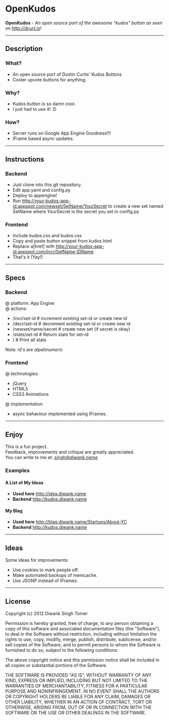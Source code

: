 # OpenKudos

**OpenKudos** - _An open source port of the awesome "kudos" button as seen on http://dcurt.is!_

* * *

## Description

### What?
* An open source port of Dustin Curtis' Kudos Buttons
* Cooler upvote buttons for anything.

### Why?
* Kudos button is so damn cool.
* I just had to use it! :D

### How?
* Server runs on Google App Engine Goodness!!!
* IFrame based async updates.

* * *

## Instructions

### Backend
* Just clone into this git repository.
* Edit app.yaml and config.py
* Deploy to appengine!
* Run http://your-kudos-app-id.appspot.com/newset/SetName/YourSecret to create a new set named SetName where YourSecret is the secret you set in config.py

### Frontend
* Include kudos.css and kudos.css
* Copy and paste button snippet from kudos.html
* Replace a[href] with http://your-kudos-app-id.appspot.com/incr/SetName-IDName
* That's it (Yay!)

* * *

## Specs

### Backend

@ platform: App Engine   
@ actions:   

- /incr/set-id              # increment existing set-id or create new id
- /decr/set-id              # decrement existing set-id or create new id
- /newset/name/secret       # create new set (if secret is okay)
- /stats/set-id             # Return stats for set-id
- /                         # Print all stats

Note: id's are _alpahnumeric_

### Frontend

@ technologies:

- jQuery
- HTML5
- CSS3 Animations

@ implementation

- async behaviour implemented using IFrames.

* * *

## Enjoy

This is a fun project.   
Feedback, improvements and critique are greatly appreciated.   
You can write to me at: *singh@diwank.name*   


### Examples

#### A List of My Ideas
* **Used here** http://idea.diwank.name
* **Backend** http://kudos.diwank.name

#### My Blag
* **Used here** http://blag.diwank.name/Startups/About-YC
* **Backend** http://kudos.diwank.name

* * *

## Ideas


Some ideas for improvements:

* Use cookies to mark people off.
* Make automated backups of memcache.
* Use JSONP instead of IFrames.

* * *

## License

Copyright (c) 2012 Diwank Singh Tomer

Permission is hereby granted, free of charge, to any person obtaining
a copy of this software and associated documentation files (the
"Software"), to deal in the Software without restriction, including
without limitation the rights to use, copy, modify, merge, publish,
distribute, sublicense, and/or sell copies of the Software, and to
permit persons to whom the Software is furnished to do so, subject to
the following conditions:

The above copyright notice and this permission notice shall be
included in all copies or substantial portions of the Software.

THE SOFTWARE IS PROVIDED "AS IS", WITHOUT WARRANTY OF ANY KIND,
EXPRESS OR IMPLIED, INCLUDING BUT NOT LIMITED TO THE WARRANTIES OF
MERCHANTABILITY, FITNESS FOR A PARTICULAR PURPOSE AND
NONINFRINGEMENT. IN NO EVENT SHALL THE AUTHORS OR COPYRIGHT HOLDERS BE
LIABLE FOR ANY CLAIM, DAMAGES OR OTHER LIABILITY, WHETHER IN AN ACTION
OF CONTRACT, TORT OR OTHERWISE, ARISING FROM, OUT OF OR IN CONNECTION
WITH THE SOFTWARE OR THE USE OR OTHER DEALINGS IN THE SOFTWARE.
